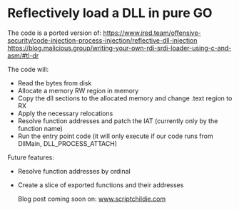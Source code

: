 # Reflectively load a DLL in pure GO
The code is a ported version of:
https://www.ired.team/offensive-security/code-injection-process-injection/reflective-dll-injection
https://blog.malicious.group/writing-your-own-rdi-srdi-loader-using-c-and-asm/#tl-dr

The code will:
- Read the bytes from disk
- Allocate a memory RW region in memory
- Copy the dll sections to the allocated memory and change .text region to RX
- Apply the necessary relocations
- Resolve function addresses and patch the IAT (currently only by the function name)
- Run the entry point code (it will only execute if our code runs from DllMain, DLL_PROCESS_ATTACH)

Future features:
- Resolve function addresses by ordinal
- Create a slice of exported functions and their addresses

  Blog post coming soon on: www.scriptchildie.com
